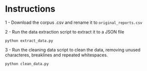 # Instructions

1 - Download the corpus .csv and rename it to `original_reports.csv`

2 - Run the data extraction script to extract it to a JSON file
```
python extract_data.py
```

3 - Run the cleaning data script to clean the data, removing unused characteres, breaklines and repeated whitespaces.
```
python clean_data.py
```

